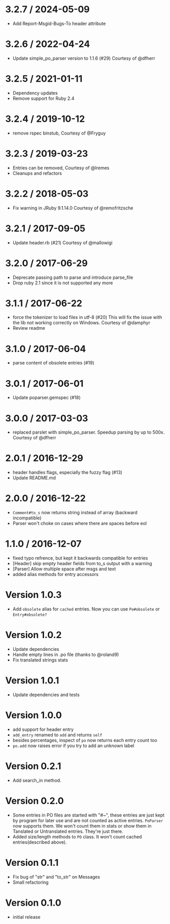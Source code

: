 3.2.7 / 2024-05-09
==================

  * Add Report-Msgid-Bugs-To header attribute

3.2.6 / 2022-04-24
==================

  * Update simple_po_parser version to 1.1.6 (#29) Courtesy of @dfherr

3.2.5 / 2021-01-11
==================

  * Dependency updates
  * Remove support for Ruby 2.4

3.2.4 / 2019-10-12
==================

  * remove rspec binstub, Courtesy of @Fryguy

3.2.3 / 2019-03-23
==================

  * Entries can be removed, Courtesy of @lremes
  * Cleanups and refactors

3.2.2 / 2018-05-03
==================

  * Fix warning in JRuby 9.1.14.0 Courtesy of @remofritzsche

3.2.1 / 2017-09-05
==================

  * Update header.rb (#21) Courtesy of @mallowigi

3.2.0 / 2017-06-29
==================

  * Deprecate passing path to parse and introduce parse_file
  * Drop ruby 2.1 since it is not supported any more

3.1.1 / 2017-06-22
==================

  * force the tokenizer to load files in utf-8 (#20)
    This will fix the issue with the lib not working correctly on Windows.
    Courtesy of @damphyr
  * Review readme

3.1.0 / 2017-06-04
==================

  * parse content of obsolete entries (#19)

3.0.1 / 2017-06-01
==================

  * Update poparser.gemspec (#18)

3.0.0 / 2017-03-03
==================
  * replaced parslet with simple_po_parser. Speedup parsing by up to 500x.
    Courtesy of @dfherr

2.0.1 / 2016-12-29
==================

  * header handles flags, especially the fuzzy flag (#13)
  * Update README.md

2.0.0 / 2016-12-22
==================

  * `Comment#to_s` now returns string instead of array (backward incompatible)
  * Parser won't choke on cases where there are spaces before eol

1.1.0 / 2016-12-07
==================

  * fixed typo refrence, but kept it backwards compatible for entries
  * [Header] skip empty header fields from to_s output with a warning
  * [Parser] Allow multiple space after msgs and text
  * added alias methods for entry accessors

Version 1.0.3
=============

  * Add `obsolete` alias for `cached` entries. Now you can use `Po#obsolete` or `Entry#obsolete?`

Version 1.0.2
=============

  * Update dependencies
  * Handle empty lines in .po file (thanks to @roland9)
  * Fix translated strings stats

Version 1.0.1
=============

  * Update dependencies and tests

Version 1.0.0
=============

  * add support for header entry
  * `add_entry` renamed to `add` and returns `self`
  * besides percentages, inspect of `po` now returns each entry count too
  * `po.add` now raises error if you try to add an unknown label

Version 0.2.1
=============

  * Add search_in method.

Version 0.2.0
=============

  * Some entries in PO files are started with "#~", these entries are just kept by program for later use and are not counted as active entries. `PoParser` now supports them. We won't count them in stats or show them in Tanslated or Untranslated entries. They're just there.
  * Added size/length methods to `PO` class. It won't count cached entries(described above).

Version 0.1.1
=============

  * Fix bug of "str" and "to_str" on Messages
  * Small refactoring

Version 0.1.0
=============

  * initial release
